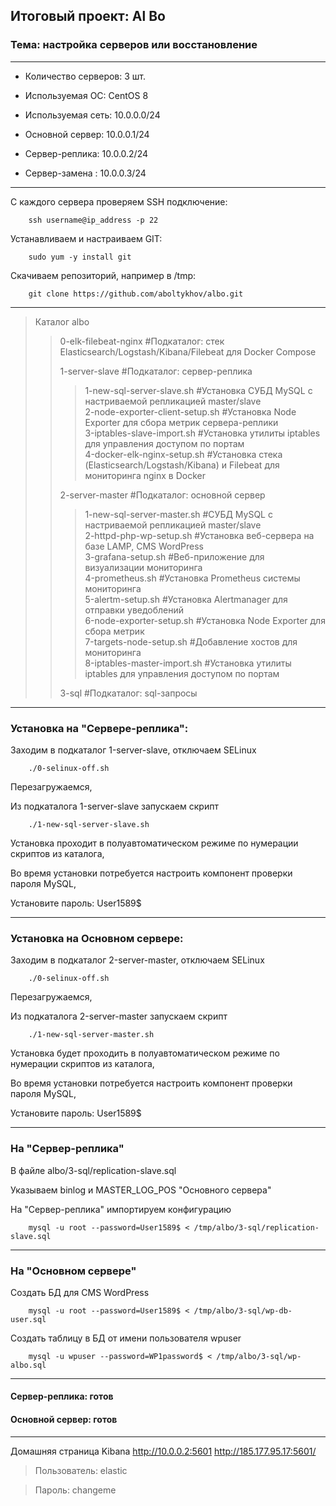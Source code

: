 ## Итоговый проект: Al Bo

### Тема: настройка серверов или восстановление

---

- Количество серверов: 3 шт.

- Используемая ОС: CentOS 8

- Используемая сеть: 10.0.0.0/24

- Основной сервер: 10.0.0.1/24

- Сервер-реплика: 10.0.0.2/24

- Сервер-замена : 10.0.0.3/24 

---

С каждого сервера проверяем SSH подключение: 

        ssh username@ip_address -p 22

Устанавливаем и настраиваем GIT: 

        sudo yum -y install git

Скачиваем репозиторий, например в /tmp: 

        git clone https://github.com/aboltykhov/albo.git

---

> Каталог albo
>> 0-elk-filebeat-nginx #Подкаталог: стек Elasticsearch/Logstash/Kibana/Filebeat для Docker Compose
>>
>> 1-server-slave #Подкаталог: сервер-реплика
>>> 1-new-sql-server-slave.sh #Установка СУБД MySQL c настриваемой репликацией master/slave  
>>> 2-node-exporter-client-setup.sh #Установка Node Exporter для сбора метрик сервера-реплики  
>>> 3-iptables-slave-import.sh #Установка утилиты iptables для управления доступом по портам  
>>> 4-docker-elk-nginx-setup.sh #Установка стека (Elasticsearch/Logstash/Kibana) и Filebeat для мониторинга nginx в Docker  
>> 
>> 2-server-master #Подкаталог: основной сервер
>>> 1-new-sql-server-master.sh #СУБД MySQL c настриваемой репликацией master/slave  
>>> 2-httpd-php-wp-setup.sh #Установка веб-сервера на базе LAMP, CMS WordPress  
>>> 3-grafana-setup.sh #Веб-приложение для визуализации мониторинга  
>>> 4-prometheus.sh #Установка Prometheus системы мониторинга  
>>> 5-alertm-setup.sh #Установка Alertmanager для отправки уведоблений  
>>> 6-node-exporter-setup.sh #Установка Node Exporter для сбора метрик  
>>> 7-targets-node-setup.sh #Добавление хостов для мониторинга  
>>> 8-iptables-master-import.sh #Установка утилиты iptables для управления доступом по портам  
>> 
>> 3-sql #Подкаталог: sql-запросы
> 

---

### Установка на "Сервере-реплика":

Заходим в подкаталог 1-server-slave, отключаем SELinux

        ./0-selinux-off.sh

Перезагружаемся,

Из подкаталога 1-server-slave запускаем скрипт 

        ./1-new-sql-server-slave.sh

Установка проходит в полуавтоматическом режиме по нумерации скриптов из каталога,

Во время установки потребуется настроить компонент проверки пароля MySQL, 

Установите пароль: User1589$

---

### Установка на Основном сервере:

Заходим в подкаталог 2-server-master, отключаем SELinux

        ./0-selinux-off.sh

Перезагружаемся,

Из подкаталога 2-server-master запускаем скрипт  

        ./1-new-sql-server-master.sh

Установка будет проходить в полуавтоматическом режиме по нумерации скриптов из каталога,

Во время установки потребуется настроить компонент проверки пароля MySQL, 

Установите пароль: User1589$

---

### На "Сервер-реплика"

В файле albo/3-sql/replication-slave.sql

Указываем binlog и MASTER_LOG_POS "Основного сервера"

На "Сервер-реплика" импортируем конфигурацию

        mysql -u root --password=User1589$ < /tmp/albo/3-sql/replication-slave.sql

---

### На "Основном сервере"

Создать БД для CMS WordPress

        mysql -u root --password=User1589$ < /tmp/albo/3-sql/wp-db-user.sql

Создать таблицу в БД от имени пользователя wpuser

        mysql -u wpuser --password=WP1password$ < /tmp/albo/3-sql/wp-albo.sql

---

#### Сервер-реплика: готов

#### Основной сервер: готов

---

Домашняя страница Kibana http://10.0.0.2:5601 http://185.177.95.17:5601/

> Пользователь: elastic

> Пароль: changeme
